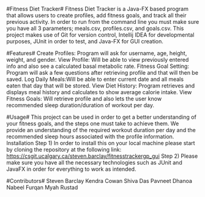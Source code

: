 #Fitness Diet Tracker#
Fitness Diet Tracker is a Java-FX based program that allows users to create profiles, add fitness goals, and track all their previous activity. In order to run from the command line you must make sure you have all 3 parameters; meals.csv, profiles.csv, and goals.csv.
This project makes use of Git for version control, Intellij IDEA for developmental purposes, JUnit in order to test, and Java-FX for GUI creation.

#Features#
Create Profiles: Program will ask for username, age, height, weight, and gender.
View Profile: Will be able to view previously entered info and also see a calculated basal metabolic rate.
Fitness Goal Setting: Program will ask a few questions after retrieving profile and that will then be saved.
Log Daily Meals:Will be able to enter current date and all meals eaten that day that will be stored.
View Diet History: Program retrieves and displays meal history and calculates to show average calorie intake.
View Fitness Goals: Will retrieve profile and also lets the user know recommended sleep duration/duration of workout per day.

#Usage#
This project can be used in order to get a better understanding of your fitness goals, and the steps one must take to achieve them. We provide an understanding of the required workout duration per day and the recommended sleep hours associated with the profile information.
Installation
Step 1)
In order to install this on your local machine please start by cloning the repository at the following link: https://csgit.ucalgary.ca/steven.barclay/fitnesstrackergp_gui 
Step 2)
Please make sure you have all the necessary technologies such as JUnit and JavaFX in order for everything to work as intended.

#Contributors#
Steven Barclay
Kendra Cowan
Shiva Das
Pavneet Dhanoa
Nabeel Furqan 
Myah Rustad 
